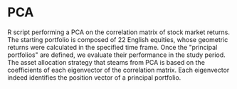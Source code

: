 # PCA
R script performing a PCA on the correlation matrix of stock market returns. 
The starting portfolio is composed of 22 English equities, whose geometric returns were calculated in the specified time frame. 
Once the "principal portfolios" are defined, we evaluate their performance in the study period. 
The asset allocation strategy that steams from PCA is based on the coefficients of each eigenvector of the correlation matrix. Each eigenvector indeed identifies the position vector of a principal portfolio.
